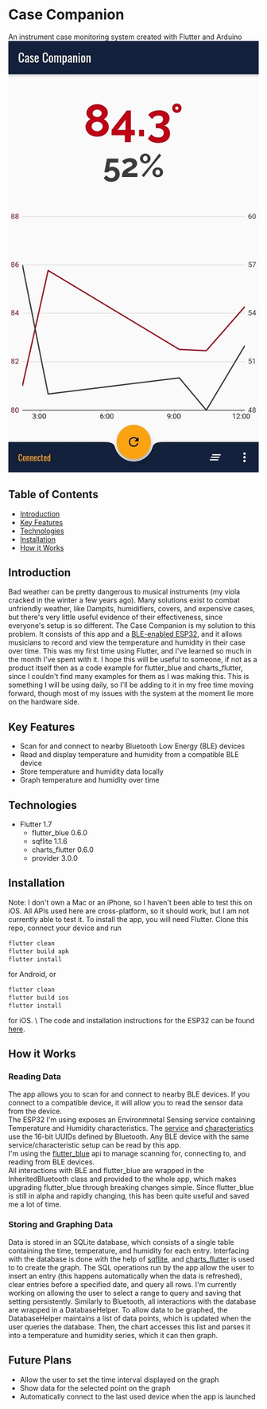 # Case Companion
An instrument case monitoring system created with Flutter and Arduino \
![screenshot](/images/case-companion-screenshot.jpg)

## Table of Contents
* [Introduction](#introduction)
* [Key Features](#key-features)
* [Technologies](#technologies)
* [Installation](#installation)
* [How it Works](#how-it-works)

## Introduction
Bad weather can be pretty dangerous to musical instruments (my viola cracked in the winter a few years ago). Many solutions exist to combat unfriendly weather, like Dampits, humidifiers, covers, and expensive cases, but there's very little useful evidence of their effectiveness, since everyone's setup is so different. The Case Companion is my solution to this problem. It consists of this app and a [BLE-enabled ESP32](https://github.com/mattang687/case-companion-esp.git), and it allows musicians to record and view the temperature and humidity in their case over time. This was my first time using Flutter, and I've learned so much in the month I've spent with it. I hope this will be useful to someone, if not as a product itself then as a code example for flutter_blue and charts_flutter, since I couldn't find many examples for them as I was making this. This is something I will be using daily, so I'll be adding to it in my free time moving forward, though most of my issues with the system at the moment lie more on the hardware side.

## Key Features
* Scan for and connect to nearby Bluetooth Low Energy (BLE) devices
* Read and display temperature and humidity from a compatible BLE device
* Store temperature and humidity data locally
* Graph temperature and humidity over time

## Technologies
* Flutter 1.7
    * flutter_blue 0.6.0
    * sqflite 1.1.6
    * charts_flutter 0.6.0
    * provider 3.0.0

## Installation
Note: I don't own a Mac or an iPhone, so I haven't been able to test this on iOS. All APIs used here are cross-platform, so it should work, but I am not currently able to test it. 
To install the app, you will need Flutter. Clone this repo, connect your device and run
```
flutter clean
flutter build apk
flutter install
```
for Android, or
```
flutter clean
flutter build ios
flutter install
```
for iOS.
\\
The code and installation instructions for the ESP32 can be found [here](https://github.com/mattang687/case-companion-esp.git).

## How it Works
### Reading Data
The app allows you to scan for and connect to nearby BLE devices. If you connect to a compatible device, it will allow you to read the sensor data from the device.\
The ESP32 I'm using exposes an Environmnetal Sensing service containing Temperature and Humidity characteristics. The [service](https://www.bluetooth.com/specifications/gatt/services/) and [characteristics](https://www.bluetooth.com/specifications/gatt/characteristics/) use the 16-bit UUIDs defined by Bluetooth. Any BLE device with the same service/characteristic setup can be read by this app.\
I'm using the [flutter_blue](https://pub.dev/packages/flutter_blue) api to manage scanning for, connecting to, and reading from BLE devices.\
All interactions with BLE and flutter_blue are wrapped in the InheritedBluetooth class and provided to the whole app, which makes upgrading flutter_blue through breaking changes simple. Since flutter_blue is still in alpha and rapidly changing, this has been quite useful and saved me a lot of time.

### Storing and Graphing Data
Data is stored in an SQLite database, which consists of a single table containing the time, temperature, and humidity for each entry. Interfacing with the database is done with the help of [sqflite](https://pub.dev/packages/sqflite), and [charts_flutter](https://pub.dev/packages/charts_flutter) is used to to create the graph. The SQL operations run by the app allow the user to insert an entry (this happens automatically when the data is refreshed), clear entries before a specified date, and query all rows. I'm currently working on allowing the user to select a range to query and saving that setting persistently. Similarly to Bluetooth, all interactions with the database are wrapped in a DatabaseHelper. To allow data to be graphed, the DatabaseHelper maintains a list of data points, which is updated when the user queries the database. Then, the chart accesses this list and parses it into a temperature and humidity series, which it can then graph.

## Future Plans
* Allow the user to set the time interval displayed on the graph
* Show data for the selected point on the graph
* Automatically connect to the last used device when the app is launched